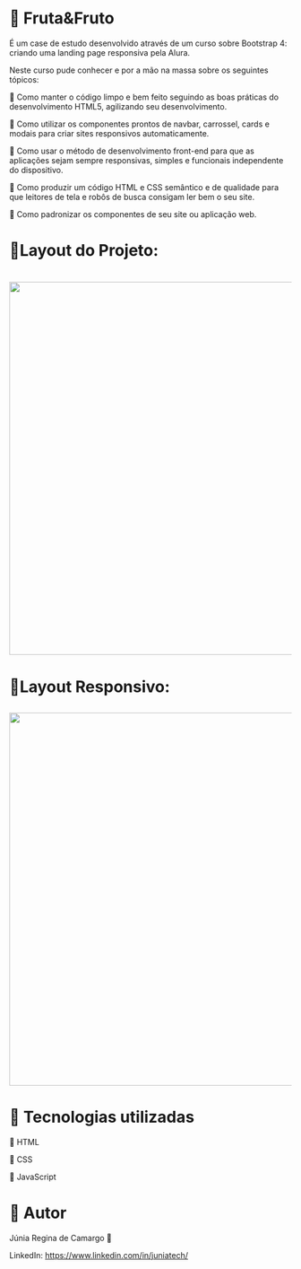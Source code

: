 # 🍎 Fruta&Fruto 

  É um case de estudo desenvolvido através de um curso sobre Bootstrap 4: criando uma landing page responsiva pela Alura.
  
  Neste curso pude conhecer e por a mão na massa sobre os seguintes tópicos: 
  
  🥝 Como manter o código limpo e bem feito seguindo as boas práticas do desenvolvimento HTML5, agilizando seu desenvolvimento.

  🥝 Como utilizar os componentes prontos de navbar, carrossel, cards e modais para criar sites responsivos automaticamente.

  🥝 Como usar o método de desenvolvimento front-end para que as aplicações sejam sempre responsivas, simples e funcionais independente do dispositivo.

  🥝 Como produzir um código HTML e CSS semântico e de qualidade para que leitores de tela e robôs de busca consigam ler bem o seu site.

  🥝 Como padronizar os componentes de seu site ou aplicação web.
  
# 🍉Layout do Projeto: 

<h1>
   <img width="665px" r src="https://media.giphy.com/media/q3voFhDTrPmD1GzElo/giphy.gif">
</h1>

# 🍒Layout Responsivo: 

<h2>
   <img width="665px" r src="https://media.giphy.com/media/MBNKwHYUhlGRGekyzE/giphy.gif">
</h2>

# 🍓 Tecnologias utilizadas

  🥝 HTML
  
  🥝 CSS
  
  🥝 JavaScript
  
# 🍊 Autor 

Júnia Regina de Camargo 💙

LinkedIn: https://www.linkedin.com/in/juniatech/ 
